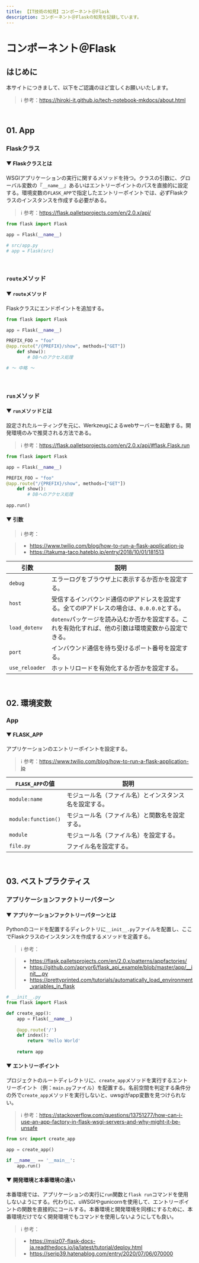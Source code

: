 ```yaml
---
title: 【IT技術の知見】コンポーネント＠Flask
description: コンポーネント＠Flaskの知見を記録しています。
---
```


# コンポーネント＠Flask

## はじめに

本サイトにつきまして、以下をご認識のほど宜しくお願いいたします。

> ℹ️ 参考：https://hiroki-it.github.io/tech-notebook-mkdocs/about.html

<br>

## 01. App

### Flaskクラス

#### ▼ Flaskクラスとは

WSGIアプリケーションの実行に関するメソッドを持つ。クラスの引数に、グローバル変数の『```__name__```』あるいはエントリーポイントのパスを直接的に設定する。環境変数の```FLASK_APP```で指定したエントリーポイントでは、必ずFlaskクラスのインスタンスを作成する必要がある。

> ℹ️ 参考：https://flask.palletsprojects.com/en/2.0.x/api/

```python
from flask import Flask

app = Flask(__name__)

# src/app.py 
# app = Flask(src)
```

<br>

### ```route```メソッド

#### ▼ ```route```メソッド

Flaskクラスにエンドポイントを追加する。

```python
from flask import Flask

app = Flask(__name__)

PREFIX_FOO = "foo"
@app.route("/{PREFIX}/show", methods=["GET"])
    def show():
        # DBへのアクセス処理

# 〜 中略 〜
```

<br>

### ```run```メソッド

#### ▼ ```run```メソッドとは

設定されたルーティングを元に、Werkzeugによるwebサーバーを起動する。開発環境のみで推奨される方法である。

> ℹ️ 参考：https://flask.palletsprojects.com/en/2.0.x/api/#flask.Flask.run

```python
from flask import Flask

app = Flask(__name__)

PREFIX_FOO = "foo"
@app.route("/{PREFIX}/show", methods=["GET"])
    def show():
        # DBへのアクセス処理
        
app.run()
```

#### ▼ 引数

> ℹ️ 参考：

> - https://www.twilio.com/blog/how-to-run-a-flask-application-jp
> - https://takuma-taco.hateblo.jp/entry/2018/10/01/181513

| 引数               | 説明                                                         |
| ------------------ | ------------------------------------------------------------ |
| ```debug```        | エラーログをブラウザ上に表示するか否かを設定する。         |
| ```host```         | 受信するインバウンド通信のIPアドレスを設定する。全てのIPアドレスの場合は、```0.0.0.0```とする。 |
| ```load_dotenv```  | ```dotenv```パッケージを読み込むか否かを設定する。これを有効化すれば、他の引数は環境変数から設定できる。 |
| ```port```         | インバウンド通信を待ち受けるポート番号を設定する。           |
| ```use_reloader``` | ホットリロードを有効化するか否かを設定する。               |

<br>

## 02. 環境変数

### App

#### ▼ FLASK_APP

アプリケーションのエントリーポイントを設定する。

> ℹ️ 参考：https://www.twilio.com/blog/how-to-run-a-flask-application-jp

| ```FLASK_APP```の値     | 説明                                                   |
| ----------------------- | ------------------------------------------------------ |
| ```module:name```       | モジュール名（ファイル名）とインスタンス名を設定する。 |
| ```module:function()``` | モジュール名（ファイル名）と関数名を設定する。         |
| ```module```            | モジュール名（ファイル名）を設定する。                 |
| ```file.py```           | ファイル名を設定する。                                 |

<br>

## 03. ベストプラクティス

### アプリケーションファクトリーパターン

#### ▼ アプリケーションファクトリーパターンとは

Pythonのコードを配置するディレクトリに```__init__.py```ファイルを配置し、ここでFlaskクラスのインスタンスを作成するメソッドを定義する。

> ℹ️ 参考：

> - https://flask.palletsprojects.com/en/2.0.x/patterns/appfactories/
> - https://github.com/apryor6/flask_api_example/blob/master/app/__init__.py
> - https://prettyprinted.com/tutorials/automatically_load_environment_variables_in_flask

```python
# __init__.py
from flask import Flask 

def create_app():
    app = Flask(__name__)
    
    @app.route('/')
    def index():
        return 'Hello World'
    
    return app
```

#### ▼ エントリーポイント

プロジェクトのルートディレクトリに、```create_app```メソッドを実行するエントリーポイント（例：```main.py```ファイル）を配置する。名前空間を判定する条件分の外で```create_app```メソッドを実行しないと、uwsgiがapp変数を見つけられない。

> ℹ️ 参考：https://stackoverflow.com/questions/13751277/how-can-i-use-an-app-factory-in-flask-wsgi-servers-and-why-might-it-be-unsafe

```python
from src import create_app

app = create_app()

if __name__ == '__main__':
    app.run()
```

#### ▼ 開発環境と本番環境の違い

本番環境では、アプリケーションの実行に```run```関数と```flask run```コマンドを使用しないようにする。代わりに、uWSGIやgunicornを使用して、エントリーポイントの関数を直接的にコールする。本番環境と開発環境を同様にするために、本番環境だけでなく開発環境でもコマンドを使用しないようにしても良い。

> ℹ️ 参考：

> - https://msiz07-flask-docs-ja.readthedocs.io/ja/latest/tutorial/deploy.html
> - https://serip39.hatenablog.com/entry/2020/07/06/070000


